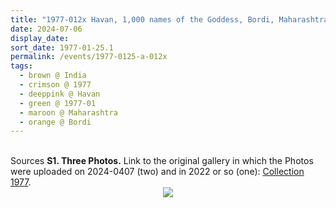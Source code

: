 ```yaml
---
title: "1977-012x Havan, 1,000 names of the Goddess, Bordi, Maharashtra, India"
date: 2024-07-06
display_date: 
sort_date: 1977-01-25.1
permalink: /events/1977-0125-a-012x
tags:
  - brown @ India
  - crimson @ 1977
  - deeppink @ Havan
  - green @ 1977-01
  - maroon @ Maharashtra
  - orange @ Bordi
---
```


<br>

<wave-list>
  <list-title color="DarkSeaGreen" width="40">Sources</list-title>
  <list-item color="BlanchedAlmond"  width="280"><b>S1. Three Photos.</b> Link to the original gallery in which the Photos were uploaded on 2024-0407 (two) and in 2022 or so (one): <a href="https://eternalmoments.smugmug.com/Collections/Raj-Kunwar-Raul-Collection/1977">Collection 1977</a>.</list-item>
</wave-list>

<div style="text-align: center"><img src="https://pub-bcc3cbe9b1e94ba1ac28915f7a3900fa.r2.dev/1977-012x_Havan_1000_names_of_the_Goddess_Bordi_Maharashtra_India_03_(from_tif)_(Mahipalsingh_Jaisingh_Raul_Collection_scanned_by_Ankit_Khare).jpg" /></div>